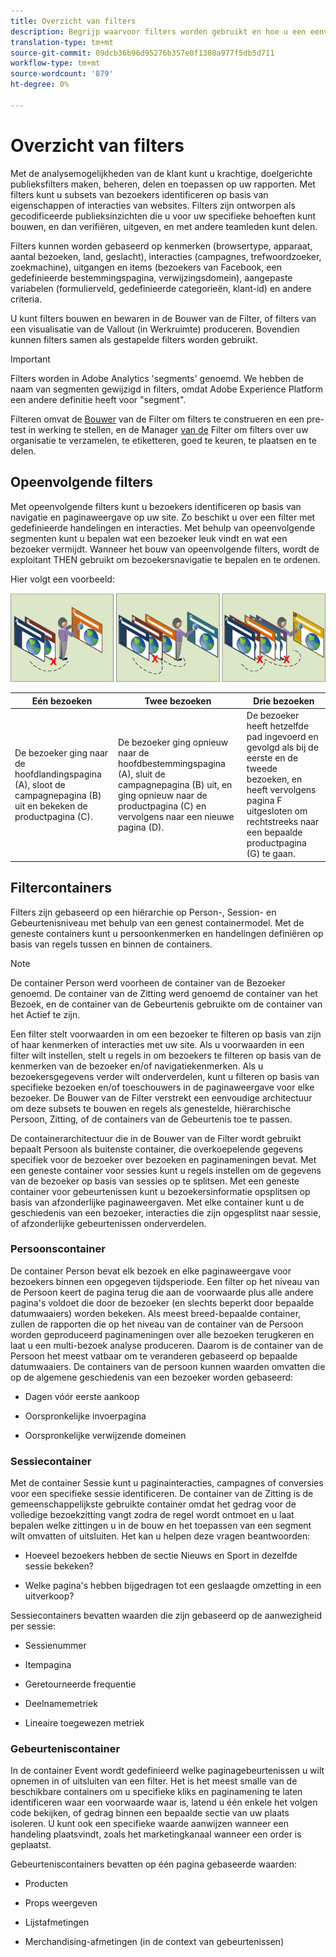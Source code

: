 ```yaml
---
title: Overzicht van filters
description: Begrijp waarvoor filters worden gebruikt en hoe u een eenvoudig filter maakt.
translation-type: tm+mt
source-git-commit: 09dcb36b96d95276b357e0f1308a977f5db5d711
workflow-type: tm+mt
source-wordcount: '879'
ht-degree: 0%

---
```



# Overzicht van filters

Met de analysemogelijkheden van de klant kunt u krachtige, doelgerichte publieksfilters maken, beheren, delen en toepassen op uw rapporten. Met filters kunt u subsets van bezoekers identificeren op basis van eigenschappen of interacties van websites. Filters zijn ontworpen als gecodificeerde publieksinzichten die u voor uw specifieke behoeften kunt bouwen, en dan verifiëren, uitgeven, en met andere teamleden kunt delen.

Filters kunnen worden gebaseerd op kenmerken (browsertype, apparaat, aantal bezoeken, land, geslacht), interacties (campagnes, trefwoordzoeker, zoekmachine), uitgangen en items (bezoekers van Facebook, een gedefinieerde bestemmingspagina, verwijzingsdomein), aangepaste variabelen (formulierveld, gedefinieerde categorieën, klant-id) en andere criteria.

U kunt filters bouwen en bewaren in de Bouwer van de Filter, of filters van een visualisatie van de Vallout (in Werkruimte) produceren. Bovendien kunnen filters samen als gestapelde filters worden gebruikt.

>[!IMPORTANT]
>Filters worden in Adobe Analytics &#39;segments&#39; genoemd. We hebben de naam van segmenten gewijzigd in filters, omdat Adobe Experience Platform een andere definitie heeft voor &quot;segment&quot;.

Filteren omvat de [Bouwer](/help/components/filters/create-filters.md) van de Filter om filters te construeren en een pre-test in werking te stellen, en de Manager [van de](/help/components/filters/manage-filters.md) Filter om filters over uw organisatie te verzamelen, te etiketteren, goed te keuren, te plaatsen en te delen.

## Opeenvolgende filters

Met opeenvolgende filters kunt u bezoekers identificeren op basis van navigatie en paginaweergave op uw site. Zo beschikt u over een filter met gedefinieerde handelingen en interacties. Met behulp van opeenvolgende segmenten kunt u bepalen wat een bezoeker leuk vindt en wat een bezoeker vermijdt. Wanneer het bouw van opeenvolgende filters, wordt de exploitant THEN gebruikt om bezoekersnavigatie te bepalen en te ordenen.

Hier volgt een voorbeeld:

![](assets/sequential_fil.png)

| Eén bezoeken | Twee bezoeken | Drie bezoeken |
|---|---|---|
| De bezoeker ging naar de hoofdlandingspagina (A), sloot de campagnepagina (B) uit en bekeken de productpagina (C). | De bezoeker ging opnieuw naar de hoofdbestemmingspagina (A), sluit de campagnepagina (B) uit, en ging opnieuw naar de productpagina (C) en vervolgens naar een nieuwe pagina (D). | De bezoeker heeft hetzelfde pad ingevoerd en gevolgd als bij de eerste en de tweede bezoeken, en heeft vervolgens pagina F uitgesloten om rechtstreeks naar een bepaalde productpagina (G) te gaan. |

## Filtercontainers

Filters zijn gebaseerd op een hiërarchie op Person-, Session- en Gebeurtenisniveau met behulp van een genest containermodel. Met de geneste containers kunt u persoonkenmerken en handelingen definiëren op basis van regels tussen en binnen de containers.

>[!NOTE]
>De container Person werd voorheen de container van de Bezoeker genoemd. De container van de Zitting werd genoemd de container van het Bezoek, en de container van de Gebeurtenis gebruikte om de container van het Actief te zijn.

Een filter stelt voorwaarden in om een bezoeker te filteren op basis van zijn of haar kenmerken of interacties met uw site. Als u voorwaarden in een filter wilt instellen, stelt u regels in om bezoekers te filteren op basis van de kenmerken van de bezoeker en/of navigatiekenmerken. Als u bezoekersgegevens verder wilt onderverdelen, kunt u filteren op basis van specifieke bezoeken en/of toeschouwers in de paginaweergave voor elke bezoeker. De Bouwer van de Filter verstrekt een eenvoudige architectuur om deze subsets te bouwen en regels als genestelde, hiërarchische Persoon, Zitting, of de containers van de Gebeurtenis toe te passen.

De containerarchitectuur die in de Bouwer van de Filter wordt gebruikt bepaalt Persoon als buitenste container, die overkoepelende gegevens specifiek voor de bezoeker over bezoeken en paginameningen bevat. Met een geneste container voor sessies kunt u regels instellen om de gegevens van de bezoeker op basis van sessies op te splitsen. Met een geneste container voor gebeurtenissen kunt u bezoekersinformatie opsplitsen op basis van afzonderlijke paginaweergaven. Met elke container kunt u de geschiedenis van een bezoeker, interacties die zijn opgesplitst naar sessie, of afzonderlijke gebeurtenissen onderverdelen.

### Persoonscontainer

De container Person bevat elk bezoek en elke paginaweergave voor bezoekers binnen een opgegeven tijdsperiode. Een filter op het niveau van de Persoon keert de pagina terug die aan de voorwaarde plus alle andere pagina&#39;s voldoet die door de bezoeker (en slechts beperkt door bepaalde datumwaaiers) worden bekeken. Als meest breed-bepaalde container, zullen de rapporten die op het niveau van de container van de Persoon worden geproduceerd paginameningen over alle bezoeken terugkeren en laat u een multi-bezoek analyse produceren. Daarom is de container van de Persoon het meest vatbaar om te veranderen gebaseerd op bepaalde datumwaaiers.
De containers van de persoon kunnen waarden omvatten die op de algemene geschiedenis van een bezoeker worden gebaseerd:

* Dagen vóór eerste aankoop

* Oorspronkelijke invoerpagina

* Oorspronkelijke verwijzende domeinen

### Sessiecontainer

Met de container Sessie kunt u paginainteracties, campagnes of conversies voor een specifieke sessie identificeren. De container van de Zitting is de gemeenschappelijkste gebruikte container omdat het gedrag voor de volledige bezoekzitting vangt zodra de regel wordt ontmoet en u laat bepalen welke zittingen u in de bouw en het toepassen van een segment wilt omvatten of uitsluiten. Het kan u helpen deze vragen beantwoorden:

* Hoeveel bezoekers hebben de sectie Nieuws en Sport in dezelfde sessie bekeken?

* Welke pagina&#39;s hebben bijgedragen tot een geslaagde omzetting in een uitverkoop?

Sessiecontainers bevatten waarden die zijn gebaseerd op de aanwezigheid per sessie:

* Sessienummer

* Itempagina

* Geretourneerde frequentie

* Deelnamemetriek

* Lineaire toegewezen metriek

### Gebeurteniscontainer

In de container Event wordt gedefinieerd welke paginagebeurtenissen u wilt opnemen in of uitsluiten van een filter. Het is het meest smalle van de beschikbare containers om u specifieke kliks en paginamening te laten identificeren waar een voorwaarde waar is, latend u één enkele het volgen code bekijken, of gedrag binnen een bepaalde sectie van uw plaats isoleren. U kunt ook een specifieke waarde aanwijzen wanneer een handeling plaatsvindt, zoals het marketingkanaal wanneer een order is geplaatst.

Gebeurteniscontainers bevatten op één pagina gebaseerde waarden:

* Producten

* Props weergeven

* Lijstafmetingen

* Merchandising-afmetingen (in de context van gebeurtenissen)